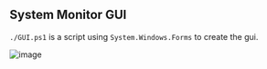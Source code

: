 ## System Monitor GUI

` ./GUI.ps1 ` is a script using  ` System.Windows.Forms ` to create the gui.

![image](https://github.com/sieep-coding/system-monitor-gui/main/blob/image.png)